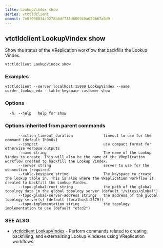 ```yaml
---
title: LookupVindex show
series: vtctldclient
commit: 7e8f008834c0278b8df733d606940a629b67a9d9
---
```

## vtctldclient LookupVindex show

Show the status of the VReplication workflow that backfills the Lookup Vindex.

```
vtctldclient LookupVindex show
```

### Examples

```
vtctldclient --server localhost:15999 LookupVindex --name corder_lookup_vdx --table-keyspace customer show
```

### Options

```
  -h, --help   help for show
```

### Options inherited from parent commands

```
      --action_timeout duration              timeout to use for the command (default 1h0m0s)
      --compact                              use compact format for otherwise verbose outputs
      --name string                          The name of the Lookup Vindex to create. This will also be the name of the VReplication workflow created to backfill the Lookup Vindex.
      --server string                        server to use for the connection (required)
      --table-keyspace string                The keyspace to create the lookup table in. This is also where the VReplication workflow is created to backfill the Lookup Vindex.
      --topo-global-root string              the path of the global topology data in the global topology server (default "/vitess/global")
      --topo-global-server-address strings   the address of the global topology server(s) (default [localhost:2379])
      --topo-implementation string           the topology implementation to use (default "etcd2")
```

### SEE ALSO

* [vtctldclient LookupVindex](../)	 - Perform commands related to creating, backfilling, and externalizing Lookup Vindexes using VReplication workflows.

